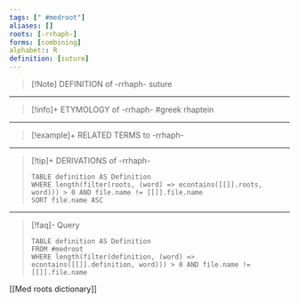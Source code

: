 ```yaml
---
tags: [" #medroot"]
aliases: []
roots: [-rrhaph-]
forms: [combining]
alphabet:: R
definition: [suture]
---
```

>[!Note] DEFINITION of -rrhaph-
>suture
_____
>[!info]+ ETYMOLOGY of -rrhaph-
>#greek rhaptein
_____
>[!example]+ RELATED TERMS to -rrhaph-
>
_____
>[!tip]+ DERIVATIONS of -rrhaph-
>```dataview
>TABLE definition AS Definition 
>WHERE length(filter(roots, (word) => econtains([[]].roots, word))) > 0 AND file.name != [[]].file.name
>SORT file.name ASC
>```
_____
>[!faq]- Query
>```dataview
>TABLE definition AS Definition
>FROM #medroot
>WHERE length(filter(definition, (word) => econtains([[]].definition, word))) > 0 AND file.name != [[]].file.name
>```

[[Med roots dictionary]]